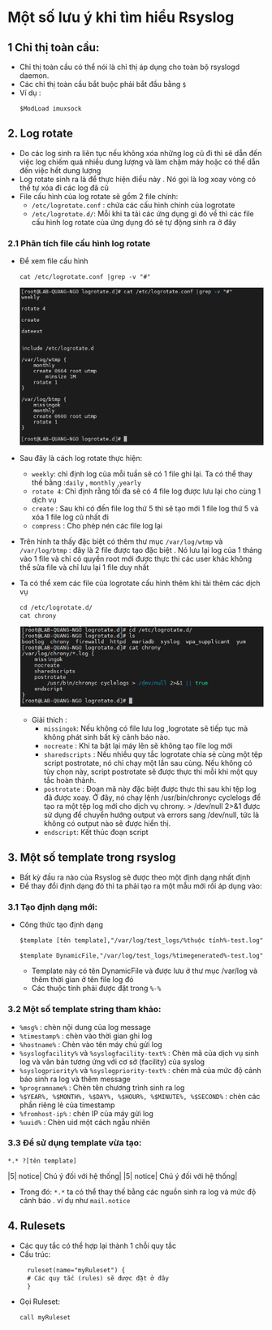 # Một số lưu ý khi tìm hiểu Rsyslog
## 1 Chỉ thị toàn cầu:
- Chỉ thị toàn cầu có thể nói là chỉ thị áp dụng cho toàn bộ rsyslogd daemon.
- Các chỉ thị toàn cầu bắt buộc phải bắt đầu bằng `$`
- Ví dụ :
  ```
  $ModLoad imuxsock
  ```
## 2. Log rotate
- Do các log sinh ra liên tục nếu không xóa những log cũ đi thì sẽ dẫn đến việc log chiếm quá nhiều dung lượng và làm chậm máy hoặc có thể dẫn đến việc hết dung lượng
- Log rotate sinh ra là để thực hiện điều này . Nó gọi là log xoay vòng có thể tự xóa đi các log đã cũ
- File cấu hình của log rotate sẽ gồm 2 file chính:
  - `/etc/logrotate.conf` : chứa các cấu hình chính của logrotate
  - `/etc/logrotate.d/`: Mỗi khi ta tải các ứng dụng gì đó về thì các file cấu hình log rotate của ứng dụng đó sẽ tự động sinh ra ở đây
### 2.1 Phân tích file cấu hình log rotate
- Để xem file cấu hình 
  ```
  cat /etc/logrotate.conf |grep -v "#"
  ```
  ![Alt](/thuctap/anh/Screenshot_724.png)

- Sau đây là cách log rotate thực hiện:
  - `weekly`: chỉ định log của mỗi tuần sẽ có 1 file ghi lại. Ta có thể thay thế bằng :`daily` , `monthly` ,`yearly`
  - `rotate 4`: Chỉ định rằng tối đa sẽ có 4 file log được lưu lại cho cùng 1 dịch vụ
  - `create` : Sau khi có đến file log thứ 5 thì sẽ tạo mới 1 file log thứ 5 và xóa 1 file log cũ nhất đi
  - `compress` : Cho phép nén các file log lại
- Trên hình ta thấy đặc biệt có thêm thư mục `/var/log/wtmp` và `/var/log/btmp` : đây là 2 file được tạo đặc biệt . Nó lưu lại log của 1 tháng vào 1 file và chỉ có quyền root mới được thực thi các user khác không thể sửa file và chỉ lưu lại 1 file duy nhất
- Ta có thể xem các file của logrotate cấu hình thêm khi tải thêm các dịch vụ
  ```
  cd /etc/logrotate.d/
  cat chrony
  ```
  ![Alt](/thuctap/anh/Screenshot_710.png)
  - Giải thích : 
    - `missingok`: Nếu không có file lưu log ,logrotate sẽ tiếp tục mà không phát sinh bất kỳ cảnh báo nào.
    - `nocreate` : Khi ta bật lại máy lên sẽ không tạo file log mới
    - `sharedscripts` : Nếu nhiều quy tắc logrotate chia sẻ cùng một tệp script postrotate, nó chỉ chạy một lần sau cùng. Nếu không có tùy chọn này, script postrotate sẽ được thực thi mỗi khi một quy tắc hoàn thành.
    - `postrotate` : Đoạn mã này đặc biệt được thực thi sau khi tệp log đã được xoay. Ở đây, nó chạy lệnh /usr/bin/chronyc cyclelogs để tạo ra một tệp log mới cho dịch vụ chrony. > /dev/null 2>&1 được sử dụng để chuyển hướng output và errors sang /dev/null, tức là không có output nào sẽ được hiển thị.
    - `endscript`: Kết thúc đoạn script 
## 3. Một số template trong rsyslog
- Bất kỳ đầu ra nào của Rsyslog sẽ được theo một định dạng nhất định
- Để thay đổi định dạng đó thì ta phải tạo ra một mẫu mới rồi áp dụng vào:
### 3.1 Tạo định dạng mới:
- Công thức tạo định dạng
  ```
  $template [tên template],"/var/log/test_logs/%thuộc tính%-test.log"
  ```
  ```
  $template DynamicFile,"/var/log/test_logs/%timegenerated%-test.log"
  ```
  - Template này có tên DynamicFile và được lưu ở thư mục /var/log và thêm thời gian ở tên file log đó
  - Các thuộc tính phải được đặt trong `%-%` 
### 3.2 Một số template string tham khảo:
- `%msg%` : chèn nội dung của log message
- `%timestamp%` : chèn vào thời gian ghi log
- `%hostname%` : Chèn vào tên máy chủ gửi log
- `%syslogfacility%` và `%syslogfacility-text%` : Chèn mã của dịch vụ sinh log và văn bản tương ứng với cơ sở (facility) của syslog
- `%syslogpriority%` và `%syslogpriority-text%` : chèn mã của mức độ cảnh báo sinh ra log và thêm message
- `%programname%` : Chèn tên chương trình sinh ra log
- `%$YEAR%, %$MONTH%, %$DAY%, %$HOUR%, %$MINUTE%, %$SECOND%` : chèn các phần riêng lẻ của timestamp
- `%fromhost-ip%` : chèn IP của máy gửi log
- `%uuid%` : Chèn uid một cách ngẫu nhiên
### 3.3 Để sử dụng template vừa tạo:
```
*.* ?[tên template]
```
|5|	notice|	Chú ý đối với hệ thống|
|5|	notice|	Chú ý đối với hệ thống|
- Trong đó: `*.*` ta có thể thay thế bằng các nguồn sinh ra log và mức độ cảnh báo . ví dụ như `mail.notice` 
## 4. Rulesets
- Các quy tắc có thể hợp lại thành 1 chỗi quy tắc
- Cấu trúc:
  ```
    ruleset(name="myRuleset") {
    # Các quy tắc (rules) sẽ được đặt ở đây
    }
  ```
- Gọi Ruleset:
  ```
  call myRuleset
  ```

 